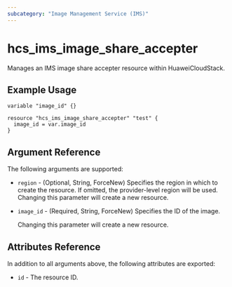 ```yaml
---
subcategory: "Image Management Service (IMS)"
---
```


# hcs_ims_image_share_accepter

Manages an IMS image share accepter resource within HuaweiCloudStack.

## Example Usage

```hcl
variable "image_id" {}

resource "hcs_ims_image_share_accepter" "test" {
  image_id = var.image_id
}
```

## Argument Reference

The following arguments are supported:

* `region` - (Optional, String, ForceNew) Specifies the region in which to create the resource.
  If omitted, the provider-level region will be used. Changing this parameter will create a new resource.

* `image_id` - (Required, String, ForceNew) Specifies the ID of the image.

  Changing this parameter will create a new resource.

## Attributes Reference

In addition to all arguments above, the following attributes are exported:

* `id` - The resource ID.
